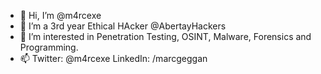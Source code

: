 - 👋 Hi, I’m @m4rcexe
- 👀 I’m a 3rd year Ethical HAcker @AbertayHackers
- 🌱 I’m interested in Penetration Testing, OSINT, Malware, Forensics and Programming.
- 📫 Twitter: @m4rcexe LinkedIn: /marcgeggan
